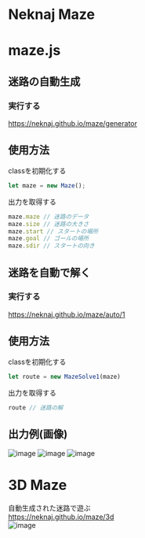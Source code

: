 # Neknaj Maze

# maze.js

## 迷路の自動生成  
### 実行する
https://neknaj.github.io/maze/generator

## 使用方法
classを初期化する  
```js
let maze = new Maze();
```
出力を取得する
```js
maze.maze // 迷路のデータ
maze.size // 迷路の大きさ
maze.start // スタートの場所
maze.goal // ゴールの場所
maze.sdir // スタートの向き
```

## 迷路を自動で解く
### 実行する
https://neknaj.github.io/maze/auto/1

## 使用方法
classを初期化する  
```js
let route = new MazeSolve1(maze)
```
出力を取得する
```js
route // 迷路の解
```

## 出力例(画像)
![image](https://user-images.githubusercontent.com/79097169/202877865-bc331b1e-753c-4dd8-b68b-32a7c239dc62.png)
![image](https://user-images.githubusercontent.com/79097169/202878001-9b143946-b285-4497-b9a8-840d74357425.png)
![image](https://user-images.githubusercontent.com/79097169/202878011-c798674f-2900-4c18-8a2a-8331f46a7a45.png)


# 3D Maze
自動生成された迷路で遊ぶ  
https://neknaj.github.io/maze/3d  
![image](https://user-images.githubusercontent.com/79097169/202878028-e6fc92b0-a5d9-4210-bc6f-4c2d9997b0eb.png)